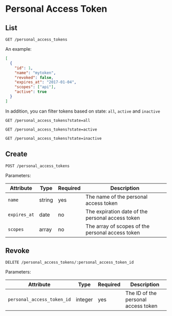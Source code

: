 # Personal Access Token

## List

```
GET /personal_access_tokens
```

An example:
```json
[
  {
    "id": 1,
    "name": "mytoken",
    "revoked": false,
    "expires_at": "2017-01-04",
    "scopes": ["api"],
    "active": true
  }
]
```

In addition, you can filter tokens based on state: `all`, `active` and `inactive`

```
GET /personal_access_tokens?state=all
```

```
GET /personal_access_tokens?state=active
```

```
GET /personal_access_tokens?state=inactive
```

## Create

```
POST /personal_access_tokens
```

Parameters:

| Attribute | Type | Required | Description |
| --------- | ---- | -------- | ----------- |
| `name` | string | yes | The name of the personal access token |
| `expires_at` | date | no | The expiration date of the personal access token |
| `scopes` | array | no | The array of scopes of the personal access token |

## Revoke

```
DELETE /personal_access_tokens/:personal_access_token_id
```

Parameters:

| Attribute | Type | Required | Description |
| --------- | ---- | -------- | ----------- |
| `personal_access_token_id` | integer | yes | The ID of the personal access token |
